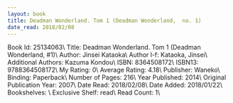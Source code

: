 ```yaml
---
layout: book
title: Deadman Wonderland. Tom 1 (Deadman Wonderland,  no. 1)
date_read: 2018/02/08
---
```


Book Id: 25134063\ 
Title: Deadman Wonderland. Tom 1 (Deadman Wonderland, #1)\ 
Author: Jinsei Kataoka\ 
Author l-f: Kataoka, Jinsei\ 
Additional Authors: Kazuma Kondou\ 
ISBN: 8364508172\ 
ISBN13: 9788364508172\ 
My Rating: 0\ 
Average Rating: 4.18\ 
Publisher: Waneko\ 
Binding: Paperback\ 
Number of Pages: 216\ 
Year Published: 2014\ 
Original Publication Year: 2007\ 
Date Read: 2018/02/08\ 
Date Added: 2018/01/22\ 
Bookshelves: \ 
Exclusive Shelf: read\ 
Read Count: 1\ 

